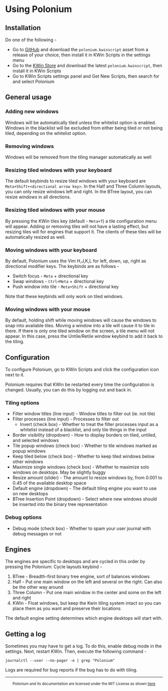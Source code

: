# Using Polonium

## Installation

Do one of the following -
* Go to [GitHub](https://github.com/zeroxoneafour/polonium/releases/) and download the `polonium.kwinscript` asset from a release of your choice, then install it in KWin Scripts in the settings menu
* Go to the [KWin Store](https://store.kde.org/p/2042756) and download the latest `polonium.kwinscript`, then install it in KWin Scripts
* Go to KWin Scripts settings panel and Get New Scripts, then search for and select Polonium

## General usage

### Adding new windows
Windows will be automatically tiled unless the whitelist option is enabled. Windows in the blacklist will be excluded from either being tiled or not being tiled, depending on the whitelist option.

### Removing windows
Windows will be removed from the tiling manager automatically as well

### Resizing tiled windows with your keyboard
The default keybinds to resize tiled windows with your keyboard are `Meta+Shift+<directional arrow key>`. In the Half and Three Column layouts, you can only resize windows left and right. In the BTree layout, you can resize windows in all directions.

### Resizing tiled windows with your mouse
By pressing the KWin tiles key (default - `Meta+T`) a tile configuration menu will appear. Adding or removing tiles will not have a lasting effect, but resizing tiles will for engines that support it. The clients of these tiles will be automatically resized as well.

### Moving windows with your keyboard
By default, Polonium uses the Vim H,J,K,L for left, down, up, right as directional modifier keys. The keybinds are as follows -
* Switch focus - `Meta` + directional key
* Swap windows - `Ctrl+Meta` + directional key
* Push window into tile - `Meta+Shift` + directional key

Note that these keybinds will only work on tiled windows.

### Moving windows with your mouse
By default, holding shift while moving windows will cause the windows to snap into available tiles. Moving a window into a tile will cause it to tile in there. If there is only one tiled window on the screen, a tile menu will not appear. In this case, press the Untile/Retile window keybind to add it back to the tiling.

## Configuration

To configure Polonium, go to KWin Scripts and click the configuration icon next to it.

Polonium requires that KWin be restarted every time the configuration is changed. Usually, you can do this by logging out and back in.

### Tiling options
* Filter window titles (line input) - Window titles to filter out (ie. not tile)
* Filter processes (line input) - Processes to filter out
  - Invert (check box) - Whether to treat the filter processes input as a whitelist instead of a blacklist, and only tile things in the input
* Border visibility (dropdown) - How to display borders on tiled, untiled, and selected windows
* Tile popup windows (check box) - Whether to tile windows marked as popup windows
* Keep tiled below (check box) - Whether to keep tiled windows below other windows
* Maximize single windows (check box) - Whether to maximize solo windows on desktops. May be slightly buggy
* Resize amount (slider) - The amount to resize windows by, from 0.001 to 0.45 of the available desktop space
* Default engine (dropdown) - The default tiling engine you want to use on new desktops
* BTree Insertion Point (dropdown) - Select where new windows should be inserted into the binary tree representation

### Debug options
* Debug mode (check box) - Whether to spam your user journal with debug messages or not

## Engines

The engines are specific to desktops and are cycled in this order by pressing the Polonium: Cycle layouts keybind -
1. BTree - Breadth-first binary tree engine, sort of balances windows
2. Half - Put one main window on the left and several on the right. Can also be the other way around
3. Three Column - Put one main window in the center and some on the left and right
4. KWin - Float windows, but keep the Kwin tiling system intact so you can place them as you want and preserve their locations

The default engine setting determines which engine desktops will start with.

## Getting a log

Sometimes you may have to get a log. To do this, enable debug mode in the settings. Next, restart KWin. Then, execute the following command -

```
journalctl --user --no-pager -e | grep "Polonium"
```

Logs are required for bug reports if the bug has to do with tiling.

---

<div align="center"><sub>
Polonium and its documentation are licensed under the MIT License as shown <a href="https://github.com/zeroxoneafour/polonium/blob/master/license.txt">here</a>
</sub></div>
